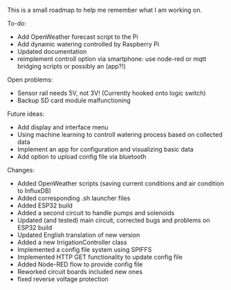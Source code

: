 This is a small roadmap to help me remember what I am working on.

To-do:
- Add OpenWeather forecast script to the Pi
- Add dynamic watering controlled by Raspberry Pi
- Updated documentation
- reimplement controll option via smartphone: use node-red or mqtt bridging scripts or possibly an (app?!)

Open problems:
- Sensor rail needs 5V, not 3V! (Currently hooked onto logic switch)
- Backup SD card module malfunctioning

Future ideas:
- Add display and interface menu
- Using machine learning to controll watering process based on collected data
- Implement an app for configuration and visualizing basic data
- Add option to upload config file via bluetooth

Changes:
- Added OpenWeather scripts (saving current conditions and air condition to InfluxDB)
- Added corresponding .sh launcher files
- Added ESP32 build
- Added a second circuit to handle pumps and solenoids
- Updated (and tested) main circuit, corrected bugs and problems on ESP32 build
- Updated English translation of new version
- Added a new IrrigationController class
- Implemented a config file system using SPIFFS
- Implemented HTTP GET functionality to update config file
- Added Node-RED flow to provide config file
- Reworked circuit boards included new ones
- fixed reverse voltage protection
